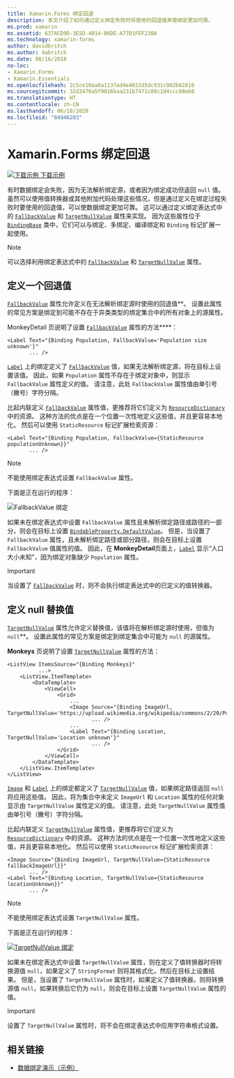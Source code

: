 ```yaml
---
title: Xamarin.Forms 绑定回退
description: 本文介绍了如何通过定义绑定失败时将使用的回退值来使绑定更加可靠。
ms.prod: xamarin
ms.assetid: 637ACD9D-3E5D-4014-86DE-A77D1FEF238A
ms.technology: xamarin-forms
author: davidbritch
ms.author: dabritch
ms.date: 08/16/2018
no-loc:
- Xamarin.Forms
- Xamarin.Essentials
ms.openlocfilehash: 2c5ce10aa0a1137ad4e4832d5dc931c902b82810
ms.sourcegitcommit: 32d2476a5f9016baa231b7471c88c1d4ccc08eb8
ms.translationtype: HT
ms.contentlocale: zh-CN
ms.lasthandoff: 06/18/2020
ms.locfileid: "84946203"
---
```

# <a name="xamarinforms-binding-fallbacks"></a>Xamarin.Forms 绑定回退

[![下载示例](~/media/shared/download.png) 下载示例](https://docs.microsoft.com/samples/xamarin/xamarin-forms-samples/databindingdemos)

有时数据绑定会失败，因为无法解析绑定源，或者因为绑定成功但返回 `null` 值。 虽然可以使用值转换器或其他附加代码处理这些情况，但是通过定义在绑定过程失败时要使用的回退值，可以使数据绑定更加可靠。 这可以通过定义绑定表达式中的 [`FallbackValue`](xref:Xamarin.Forms.BindingBase.FallbackValue) 和 [`TargetNullValue`](xref:Xamarin.Forms.BindingBase.TargetNullValue) 属性来实现。 因为这些属性位于 [`BindingBase`](xref:Xamarin.Forms.BindingBase) 类中，它们可以与绑定、多绑定、编译绑定和 `Binding` 标记扩展一起使用。

> [!NOTE]
> 可以选择利用绑定表达式中的 [`FallbackValue`](xref:Xamarin.Forms.BindingBase.FallbackValue) 和 [`TargetNullValue`](xref:Xamarin.Forms.BindingBase.TargetNullValue) 属性。

## <a name="defining-a-fallback-value"></a>定义一个回退值

[`FallbackValue`](xref:Xamarin.Forms.BindingBase.FallbackValue) 属性允许定义在无法解析绑定源时使用的回退值**。 设置此属性的常见方案是绑定到可能不存在于异类类型的绑定集合中的所有对象上的源属性。

MonkeyDetail 页说明了设置 [`FallbackValue`](xref:Xamarin.Forms.BindingBase.FallbackValue) 属性的方法****：

```xaml
<Label Text="{Binding Population, FallbackValue='Population size unknown'}"
       ... />   
```

[`Label`](xref:Xamarin.Forms.Label) 上的绑定定义了 [`FallbackValue`](xref:Xamarin.Forms.BindingBase.FallbackValue) 值，如果无法解析绑定源，将在目标上设置该值。 因此，如果 `Population` 属性不存在于绑定对象中，则显示 `FallbackValue` 属性定义的值。 请注意，此处 `FallbackValue` 属性值由单引号（撇号）字符分隔。

比起内联定义 [`FallbackValue`](xref:Xamarin.Forms.BindingBase.FallbackValue) 属性值，更推荐将它们定义为 [`ResourceDictionary`](xref:Xamarin.Forms.ResourceDictionary) 中的资源。 这种方法的优点是在一个位置一次性地定义这些值，并且更容易本地化。 然后可以使用 `StaticResource` 标记扩展检索资源：

```xaml
<Label Text="{Binding Population, FallbackValue={StaticResource populationUnknown}}"
       ... />  
```

> [!NOTE]
> 不能使用绑定表达式设置 `FallbackValue` 属性。

下面是正在运行的程序：

![FallbackValue 绑定](binding-fallbacks-images/bindingunavailable-detail-cropped.png "FallbackValue 绑定")

如果未在绑定表达式中设置 `FallbackValue` 属性且未解析绑定路径或路径的一部分，则会在目标上设置 [`BindableProperty.DefaultValue`](xref:Xamarin.Forms.BindableProperty.DefaultValue)。 但是，当设置了 `FallbackValue` 属性，且未解析绑定路径或部分路径，则会在目标上设置 `FallbackValue` 值属性的值。 因此，在 **MonkeyDetail**页面上，[`Label`](xref:Xamarin.Forms.Label) 显示“人口大小未知”，因为绑定对象缺少 `Population` 属性。

> [!IMPORTANT]
> 当设置了 [`FallbackValue`](xref:Xamarin.Forms.BindingBase.FallbackValue) 时，则不会执行绑定表达式中的已定义的值转换器。

## <a name="defining-a-null-replacement-value"></a>定义 null 替换值

[`TargetNullValue`](xref:Xamarin.Forms.BindingBase.TargetNullValue) 属性允许定义替换值，该值将在解析绑定源时使用，但值为 `null`**。 设置此属性的常见方案是绑定到绑定集合中可能为 `null` 的源属性。

**Monkeys** 页说明了设置 [`TargetNullValue`](xref:Xamarin.Forms.BindingBase.TargetNullValue) 属性的方法：

```xaml
<ListView ItemsSource="{Binding Monkeys}"
          ...>
    <ListView.ItemTemplate>
        <DataTemplate>
            <ViewCell>
                <Grid>
                    ...
                    <Image Source="{Binding ImageUrl, TargetNullValue='https://upload.wikimedia.org/wikipedia/commons/2/20/Point_d_interrogation.jpg'}"
                           ... />
                    ...
                    <Label Text="{Binding Location, TargetNullValue='Location unknown'}"
                           ... />
                </Grid>
            </ViewCell>
        </DataTemplate>
    </ListView.ItemTemplate>
</ListView>
```

[`Image`](xref:Xamarin.Forms.Image) 和 [`Label`](xref:Xamarin.Forms.Label) 上的绑定都定义了 [`TargetNullValue`](xref:Xamarin.Forms.BindingBase.TargetNullValue) 值，如果绑定路径返回 `null` 将应用这些值。 因此，将为集合中未定义 `ImageUrl` 和 `Location` 属性的任何对象显示由 `TargetNullValue` 属性定义的值。 请注意，此处 `TargetNullValue` 属性值由单引号（撇号）字符分隔。

比起内联定义 [`TargetNullValue`](xref:Xamarin.Forms.BindingBase.TargetNullValue) 属性值，更推荐将它们定义为 [`ResourceDictionary`](xref:Xamarin.Forms.ResourceDictionary) 中的资源。 这种方法的优点是在一个位置一次性地定义这些值，并且更容易本地化。 然后可以使用 `StaticResource` 标记扩展检索资源：

```xaml
<Image Source="{Binding ImageUrl, TargetNullValue={StaticResource fallbackImageUrl}}"
       ... />
<Label Text="{Binding Location, TargetNullValue={StaticResource locationUnknown}}"
       ... />
```

> [!NOTE]
> 不能使用绑定表达式设置 `TargetNullValue` 属性。

下面是正在运行的程序：

[![TargetNullValue 绑定](binding-fallbacks-images/bindingunavailable-small.png "TargetNullValue 绑定")](binding-fallbacks-images/bindingunavailable-large.png#lightbox "TargetNullValue 绑定")

如果未在绑定表达式中设置 `TargetNullValue` 属性，则在定义了值转换器时将转换源值 `null`，如果定义了 `StringFormat` 则将其格式化，然后在目标上设置结果。 但是，当设置了 `TargetNullValue` 属性时，如果定义了值转换器，则将转换源值 `null`，如果转换后它仍为 `null`，则会在目标上设置 `TargetNullValue` 属性的值。

> [!IMPORTANT]
> 设置了 `TargetNullValue` 属性时，将不会在绑定表达式中应用字符串格式设置。

## <a name="related-links"></a>相关链接

- [数据绑定演示（示例）](https://docs.microsoft.com/samples/xamarin/xamarin-forms-samples/databindingdemos)
